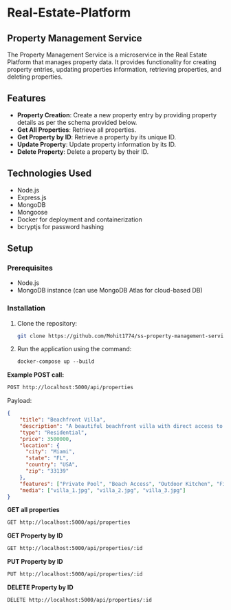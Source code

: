# Real-Estate-Platform
## Property Management Service

The Property Management Service is a microservice in the Real Estate Platform that manages property data. It provides functionality for creating property entries, updating properties information, retrieving properties, and deleting properties. 

## Features

- **Property Creation**: Create a new property entry by providing property details as per the schema provided below.
- **Get All Properties**: Retrieve all properties.
- **Get Property by ID**: Retrieve a property by its unique ID.
- **Update Property**: Update property information by its ID.
- **Delete Property**: Delete a property by their ID.

## Technologies Used

- Node.js
- Express.js
- MongoDB
- Mongoose
- Docker for deployment and containerization
- bcryptjs for password hashing

## Setup

### Prerequisites

- Node.js
- MongoDB instance (can use MongoDB Atlas for cloud-based DB)

### Installation

1. Clone the repository:

   ```bash
   git clone https://github.com/Mohit1774/ss-property-management-service.git


2. Run the application using the command:

    ```markdown
    docker-compose up --build
    ```


**Example POST call:**

```markdown
POST http://localhost:5000/api/properties
```

Payload: 

```json
{
    "title": "Beachfront Villa",
    "description": "A beautiful beachfront villa with direct access to the beach and luxury finishes.",
    "type": "Residential",
    "price": 3500000,
    "location": {
      "city": "Miami",
      "state": "FL",
      "country": "USA",
      "zip": "33139"
    },
    "features": ["Private Pool", "Beach Access", "Outdoor Kitchen", "Fireplace", "Deck"],
    "media": ["villa_1.jpg", "villa_2.jpg", "villa_3.jpg"]
}
```

**GET all properties**

```markdown
GET http://localhost:5000/api/properties
```

**GET Property by ID**

```markdown
GET http://localhost:5000/api/properties/:id
```

**PUT Property by ID**

```markdown
PUT http://localhost:5000/api/properties/:id
```

**DELETE Property by ID**

```markdown
DELETE http://localhost:5000/api/properties/:id
```
 
